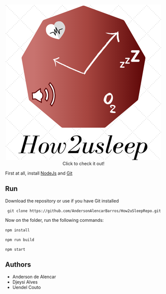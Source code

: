 
<p align="center">
  <a href="https://andersonalencarbarros.github.io/How2uSleepRepo/" target="_blank">
    <img src="./1.png"><br/>
  </a>
  Click to check it out!
</p>

First at all, install [NodeJs](https://nodejs.org/en) and [Git](https://git-scm.com/)

## Run

Download the repository or use if you have Git installed

``` git clone https://github.com/AndersonAlencarBarros/How2uSleepRepo.git```

Now on the folder, run the following commands:

```npm install```

```npm run build```

```npm start```

## Authors

* Anderson de Alencar
* Djeysi Alves
* Uendel Couto
